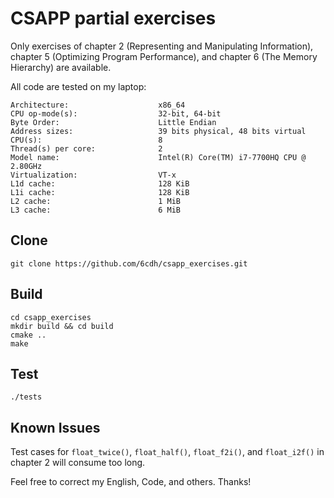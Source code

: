 # CSAPP partial exercises

Only exercises of chapter 2 (Representing and Manipulating Information), chapter 5 (Optimizing Program Performance), and chapter 6 (The Memory Hierarchy) are available.

All code are tested on my laptop:

```shell
Architecture:                    x86_64
CPU op-mode(s):                  32-bit, 64-bit
Byte Order:                      Little Endian
Address sizes:                   39 bits physical, 48 bits virtual
CPU(s):                          8
Thread(s) per core:              2
Model name:                      Intel(R) Core(TM) i7-7700HQ CPU @ 2.80GHz
Virtualization:                  VT-x
L1d cache:                       128 KiB
L1i cache:                       128 KiB
L2 cache:                        1 MiB
L3 cache:                        6 MiB
```

## Clone

```shell
git clone https://github.com/6cdh/csapp_exercises.git
```

## Build

```shell
cd csapp_exercises
mkdir build && cd build
cmake ..
make
```

## Test

```shell
./tests
```

## Known Issues

Test cases for `float_twice()`, `float_half()`, `float_f2i()`, and `float_i2f()` in chapter 2 will consume too long.

Feel free to correct my English, Code, and others. Thanks!
